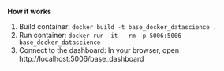 **How it works**
1. Build container: `docker build -t base_docker_datascience .`
2. Run container: `docker run -it --rm -p 5006:5006 base_docker_datascience`
3. Connect to the dashboard: In your browser, open http://localhost:5006/base_dashboard